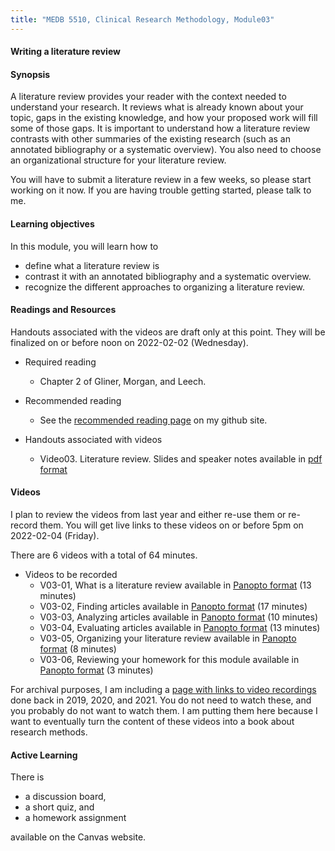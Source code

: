 ```yaml
---
title: "MEDB 5510, Clinical Research Methodology, Module03"
---
```


#### Writing a literature review

#### Synopsis

A literature review provides your reader with the context needed to understand your research. It reviews what is already known about your topic, gaps in the existing knowledge, and how your proposed work will fill some of those gaps. It is important to understand how a literature review contrasts with other summaries of the existing research (such as an annotated bibliography or a systematic overview). You also need to choose an organizational structure for your literature review.

You will have to submit a literature review in a few weeks, so please start working on it now. If you are having trouble getting started, please talk to me.

#### Learning objectives 

In this module, you will learn how to

+ define what a literature review is
+ contrast it with an annotated bibliography and a systematic overview.
+ recognize the different approaches to organizing a literature review.


#### Readings and Resources

Handouts associated with the videos are draft only at this point. They will be finalized on or before noon on 2022-02-02 (Wednesday).

+ Required reading
  + Chapter 2 of Gliner, Morgan, and Leech.

+ Recommended reading
  + See the [recommended reading page][git2] on my github site.

+ Handouts associated with videos
  + Video03. Literature review. Slides and speaker notes available in [pdf format][git1]

#### Videos

I plan to review the videos from last year and either re-use them or re-record them. You will get live links to these videos on or before 5pm on 2022-02-04 (Friday).

There are 6 videos with a total of 64 minutes.

+ Videos to be recorded
  + V03-01, What is a literature review available in [Panopto format][v0301] (13 minutes)
  + V03-02, Finding articles available in [Panopto format][v0302] (17 minutes)
  + V03-03, Analyzing articles available in [Panopto format][v0303] (10 minutes)
  + V03-04, Evaluating articles available in [Panopto format][v0304] (13 minutes)
  + V03-05, Organizing your literature review available in [Panopto format][v0305] (8 minutes)
  + V03-06, Reviewing your homework for this module available in [Panopto format][v0306] (3 minutes)

For archival purposes, I am including a [page with links to video recordings][git0] done back in 2019, 2020, and 2021. You do not need to watch these, and you probably do not want to watch them. I am putting them here because I want to eventually turn the content of these videos into a book about research methods.

#### Active Learning

There is

+ a discussion board,
+ a short quiz, and
+ a homework assignment

available on the Canvas website.

[git0]: https://github.com/pmean/classes/blob/master/clinical-research-methodology/modules/5510-99-videos.md
[git1]: https://github.com/pmean/classes/blob/master/clinical-research-methodology/results/video04-slides-and-speaker-notes.pdf
[git2]: https://github.com/pmean/classes/blob/master/clinical-research-methodology/modules/5510-99-readings.md

[v0301]: https://umsystem.hosted.panopto.com/Panopto/Pages/Viewer.aspx?id=00640706-92dd-4796-87a4-ae320130f3fa
[v0302]: https://umsystem.hosted.panopto.com/Panopto/Pages/Viewer.aspx?id=12ab72ab-9459-4a98-b45c-ae320134b83f
[v0303]: https://umsystem.hosted.panopto.com/Panopto/Pages/Viewer.aspx?id=4ccf5d1e-50ff-4e5a-b578-ae320139bdf7
[v0304]: https://umsystem.hosted.panopto.com/Panopto/Pages/Viewer.aspx?id=4cb43695-b0f1-4546-8c28-ae32013cbbcf
[v0305]: https://umsystem.hosted.panopto.com/Panopto/Pages/Viewer.aspx?id=c329f1f6-80f9-4c1d-9337-ae320140e5b5
[v0306]: https://umsystem.hosted.panopto.com/Panopto/Pages/Viewer.aspx?id=85dd2be6-a389-4791-9d9d-ae320143fc23

